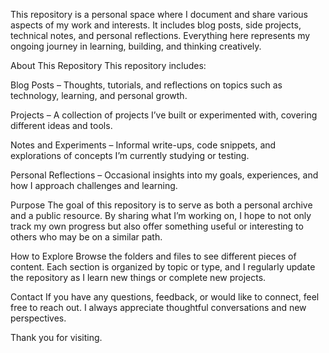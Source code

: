 This repository is a personal space where I document and share various aspects of my work and interests. It includes blog posts, side projects, technical notes, and personal reflections. Everything here represents my ongoing journey in learning, building, and thinking creatively.

About This Repository
This repository includes:

Blog Posts – Thoughts, tutorials, and reflections on topics such as technology, learning, and personal growth.

Projects – A collection of projects I’ve built or experimented with, covering different ideas and tools.

Notes and Experiments – Informal write-ups, code snippets, and explorations of concepts I’m currently studying or testing.

Personal Reflections – Occasional insights into my goals, experiences, and how I approach challenges and learning.

Purpose
The goal of this repository is to serve as both a personal archive and a public resource. By sharing what I’m working on, I hope to not only track my own progress but also offer something useful or interesting to others who may be on a similar path.

How to Explore
Browse the folders and files to see different pieces of content. Each section is organized by topic or type, and I regularly update the repository as I learn new things or complete new projects.

Contact
If you have any questions, feedback, or would like to connect, feel free to reach out. I always appreciate thoughtful conversations and new perspectives.

Thank you for visiting.